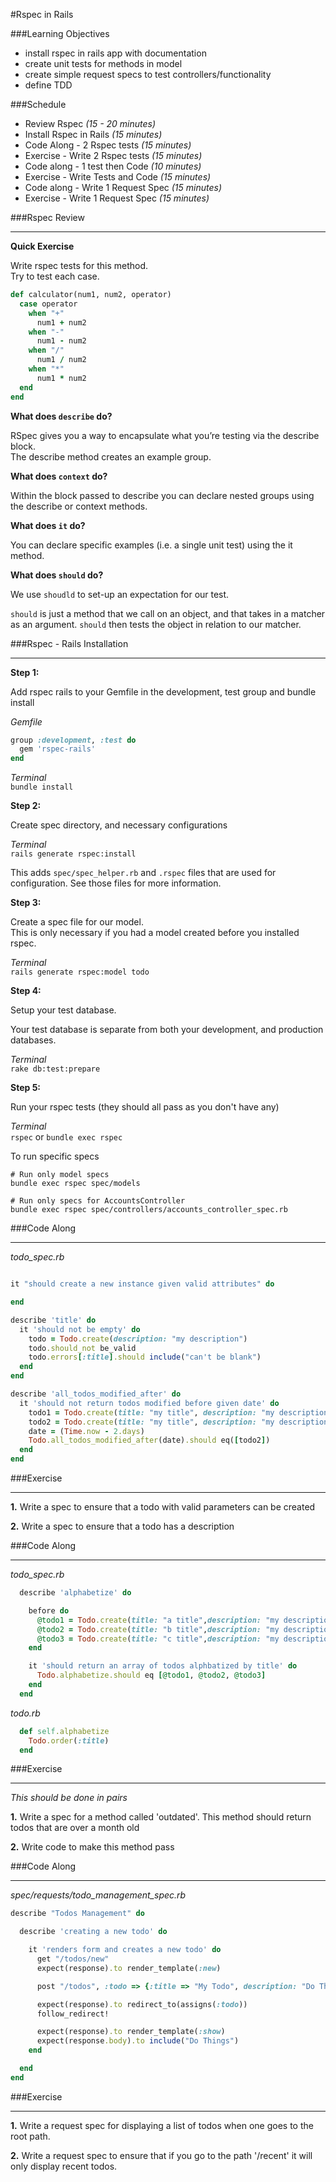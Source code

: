 #Rspec in Rails

###Learning Objectives
- install rspec in rails app with documentation
- create unit tests for methods in model
- create simple request specs to test controllers/functionality
- define TDD

###Schedule
- Review Rspec *(15 - 20 minutes)*
- Install Rspec in Rails *(15 minutes)*
- Code Along - 2 Rspec tests *(15 minutes)*
- Exercise - Write 2 Rspec tests *(15 minutes)*
- Code along - 1 test then Code *(10 minutes)*
- Exercise - Write Tests and Code *(15 minutes)*
- Code along - Write 1 Request Spec *(15 minutes)*
- Exercise - Write 1 Request Spec *(15 minutes)*

###Rspec Review
__________________

**Quick Exercise**  

Write rspec tests for this method.  
Try to test each case.  

```ruby
def calculator(num1, num2, operator)
  case operator
    when "+"
      num1 + num2
    when "-"
      num1 - num2
    when "/"
      num1 / num2
    when "*"
      num1 * num2
  end
end
```

**What does `describe` do?**  

RSpec gives you a way to encapsulate what you’re testing via the describe block.  
The describe method creates an example group.  

**What does `context` do?**  

Within the block passed to describe you can declare nested groups using 
the describe or context methods.  

**What does `it` do?**  

You can declare specific examples (i.e. a single unit test) using the it method.  

**What does `should` do?**  

We use `shoudld` to set-up an expectation for our test.  

`should` is just a method that we call on an object, and that takes in a matcher as an argument.  `should` then tests the object in relation to our matcher.  

###Rspec - Rails Installation
_____________________________

**Step 1:**  

Add rspec rails to your Gemfile in the development, test group and bundle install  


*Gemfile*  
```ruby
group :development, :test do
  gem 'rspec-rails'
end
```

*Terminal*  
`bundle install`  

**Step 2:**  

Create spec directory, and necessary configurations  

*Terminal*  
`rails generate rspec:install`  

This adds `spec/spec_helper.rb` and `.rspec` files that are used for configuration. See those files for more information.  

**Step 3:**  

Create a spec file for our model.  
This is only necessary if you had a model created before you installed rspec.  

*Terminal*  
`rails generate rspec:model todo`  

**Step 4:**  

Setup your test database.  

Your test database is separate from both your development, and production databases.  

*Terminal*  
`rake db:test:prepare`  

**Step 5:**  

Run your rspec tests (they should all pass as you don't have any)  

*Terminal*  
`rspec` or `bundle exec rspec`

To run specific specs

```
# Run only model specs
bundle exec rspec spec/models

# Run only specs for AccountsController
bundle exec rspec spec/controllers/accounts_controller_spec.rb
```

###Code Along 
______________

*todo_spec.rb*
```ruby

it "should create a new instance given valid attributes" do

end

describe 'title' do
  it 'should not be empty' do
    todo = Todo.create(description: "my description")
    todo.should_not be_valid
    todo.errors[:title].should include("can't be blank")
  end
end

describe 'all_todos_modified_after' do
  it 'should not return todos modified before given date' do
    todo1 = Todo.create(title: "my title", description: "my description", updated_at: (Time.now - 4.days))
    todo2 = Todo.create(title: "my title", description: "my description", updated_at: (Time.now - 1.day))
    date = (Time.now - 2.days)
    Todo.all_todos_modified_after(date).should eq([todo2])
  end
end

```

###Exercise
__________________

**1.** Write a spec to ensure that a todo with valid parameters can be created

**2.** Write a spec to ensure that a todo has a description

###Code Along
________________

*todo_spec.rb*  
```ruby
  describe 'alphabetize' do

    before do
      @todo1 = Todo.create(title: "a title",description: "my description")
      @todo2 = Todo.create(title: "b title",description: "my description")
      @todo3 = Todo.create(title: "c title",description: "my description")
    end

    it 'should return an array of todos alphbatized by title' do
      Todo.alphabetize.should eq [@todo1, @todo2, @todo3]
    end
  end
```

*todo.rb*  
```ruby
  def self.alphabetize
    Todo.order(:title)
  end
```

###Exercise
_________________

*This should be done in pairs*  

**1.** Write a spec for a method called 'outdated'. This method should return todos that are over a month old  

**2.** Write code to make this method pass  

###Code Along
_______________

*spec/requests/todo_management_spec.rb*

```ruby
describe "Todos Management" do 

  describe 'creating a new todo' do

    it 'renders form and creates a new todo' do
      get "/todos/new"
      expect(response).to render_template(:new)

      post "/todos", :todo => {:title => "My Todo", description: "Do Things"}

      expect(response).to redirect_to(assigns(:todo))
      follow_redirect!

      expect(response).to render_template(:show)
      expect(response.body).to include("Do Things")
    end

  end
end
```

###Exercise
______________

**1.** Write a request spec for displaying a list of todos when one goes to the root path.  

**2.** Write a request spec to ensure that if you go to the path '/recent' it will only display recent todos.  
